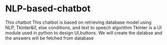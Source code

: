 # NLP-based-chatbot
This chatbot This chatbot is based on retrieving database model using NLP, Tkinter&amp;if, else conditions, and text to speech algorithm
Tkinter is a UI module used in python to design UI,buttons.
We will create the databse and the answers will be fetched from database

